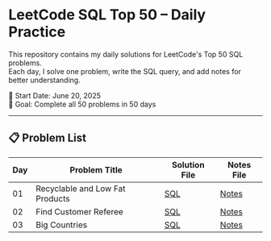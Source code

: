 # LeetCode SQL Top 50 – Daily Practice

This repository contains my daily solutions for LeetCode's Top 50 SQL problems.  
Each day, I solve one problem, write the SQL query, and add notes for better understanding.  

📅 Start Date: June 20, 2025  
🎯 Goal: Complete all 50 problems in 50 days

---

## 📋 Problem List

| Day  | Problem Title                     | Solution File                                     | Notes File                     |
|-------|---------------------------------|-------------------------------------------------|-------------------------------|
| 01    | Recyclable and Low Fat Products | [SQL](leetcode-sql-50/day01_recyclable_and_low_fat_products.sql) | [Notes](notes/day01-notes.md)  |
| 02    | Find Customer Referee | [SQL](leetcode-sql-50/day02_find_customer_referee.sql) | [Notes]()  |
| 03    | Big Countries | [SQL](leetcode-sql-50/day03_big_countries.sql) | [Notes]()  |


